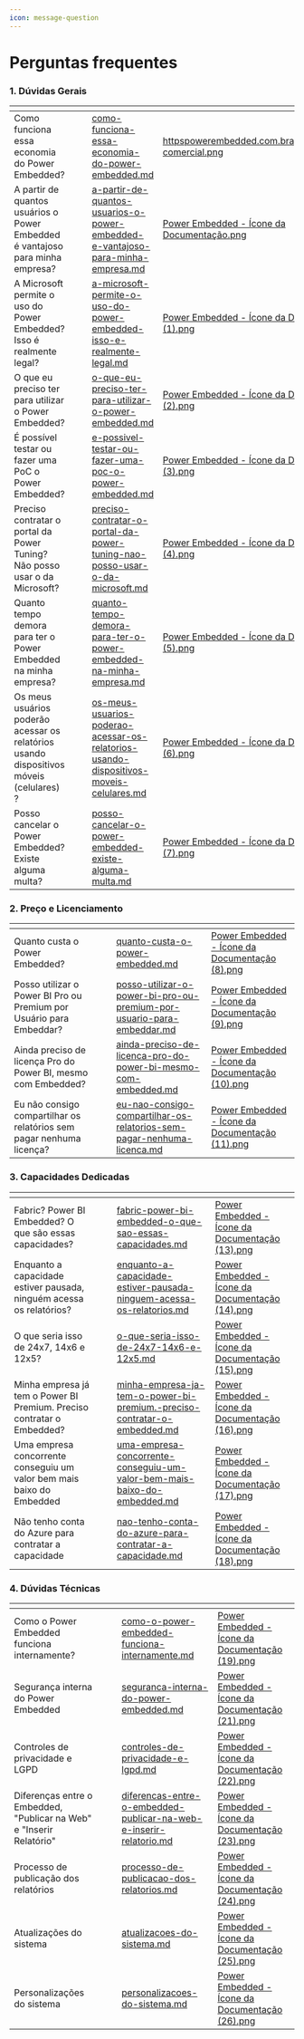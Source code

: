 ```yaml
---
icon: message-question
---
```


# Perguntas frequentes

### 1. Dúvidas Gerais

<table data-view="cards"><thead><tr><th></th><th data-hidden></th><th data-hidden></th><th data-hidden data-card-target data-type="content-ref"></th><th data-hidden data-card-cover data-type="files"></th></tr></thead><tbody><tr><td>Como funciona essa economia do Power Embedded?</td><td></td><td></td><td><a href="duvidas-gerais/como-funciona-essa-economia-do-power-embedded.md">como-funciona-essa-economia-do-power-embedded.md</a></td><td><a href="../.gitbook/assets/httpspowerembedded.com.brapresentacao-comercial.png">httpspowerembedded.com.brapresentacao-comercial.png</a></td></tr><tr><td>A partir de quantos usuários o Power Embedded é vantajoso para minha empresa?</td><td></td><td></td><td><a href="duvidas-gerais/a-partir-de-quantos-usuarios-o-power-embedded-e-vantajoso-para-minha-empresa.md">a-partir-de-quantos-usuarios-o-power-embedded-e-vantajoso-para-minha-empresa.md</a></td><td><a href="../.gitbook/assets/Power Embedded - Ícone da Documentação.png">Power Embedded - Ícone da Documentação.png</a></td></tr><tr><td>A Microsoft permite o uso do Power Embedded? Isso é realmente legal?</td><td></td><td></td><td><a href="duvidas-gerais/a-microsoft-permite-o-uso-do-power-embedded-isso-e-realmente-legal.md">a-microsoft-permite-o-uso-do-power-embedded-isso-e-realmente-legal.md</a></td><td><a href="../.gitbook/assets/Power Embedded - Ícone da Documentação (1).png">Power Embedded - Ícone da Documentação (1).png</a></td></tr><tr><td>O que eu preciso ter para utilizar o Power Embedded?</td><td></td><td></td><td><a href="duvidas-gerais/o-que-eu-preciso-ter-para-utilizar-o-power-embedded.md">o-que-eu-preciso-ter-para-utilizar-o-power-embedded.md</a></td><td><a href="../.gitbook/assets/Power Embedded - Ícone da Documentação (2).png">Power Embedded - Ícone da Documentação (2).png</a></td></tr><tr><td>É possível testar ou fazer uma PoC o Power Embedded?</td><td></td><td></td><td><a href="duvidas-gerais/e-possivel-testar-ou-fazer-uma-poc-o-power-embedded.md">e-possivel-testar-ou-fazer-uma-poc-o-power-embedded.md</a></td><td><a href="../.gitbook/assets/Power Embedded - Ícone da Documentação (3).png">Power Embedded - Ícone da Documentação (3).png</a></td></tr><tr><td>Preciso contratar o portal da Power Tuning? Não posso usar o da Microsoft?</td><td></td><td></td><td><a href="duvidas-gerais/preciso-contratar-o-portal-da-power-tuning-nao-posso-usar-o-da-microsoft.md">preciso-contratar-o-portal-da-power-tuning-nao-posso-usar-o-da-microsoft.md</a></td><td><a href="../.gitbook/assets/Power Embedded - Ícone da Documentação (4).png">Power Embedded - Ícone da Documentação (4).png</a></td></tr><tr><td>Quanto tempo demora para ter o Power Embedded na minha empresa?</td><td></td><td></td><td><a href="duvidas-gerais/quanto-tempo-demora-para-ter-o-power-embedded-na-minha-empresa.md">quanto-tempo-demora-para-ter-o-power-embedded-na-minha-empresa.md</a></td><td><a href="../.gitbook/assets/Power Embedded - Ícone da Documentação (5).png">Power Embedded - Ícone da Documentação (5).png</a></td></tr><tr><td>Os meus usuários poderão acessar os relatórios usando dispositivos móveis (celulares) ?</td><td></td><td></td><td><a href="duvidas-gerais/os-meus-usuarios-poderao-acessar-os-relatorios-usando-dispositivos-moveis-celulares.md">os-meus-usuarios-poderao-acessar-os-relatorios-usando-dispositivos-moveis-celulares.md</a></td><td><a href="../.gitbook/assets/Power Embedded - Ícone da Documentação (6).png">Power Embedded - Ícone da Documentação (6).png</a></td></tr><tr><td>Posso cancelar o Power Embedded? Existe alguma multa?</td><td></td><td></td><td><a href="duvidas-gerais/posso-cancelar-o-power-embedded-existe-alguma-multa.md">posso-cancelar-o-power-embedded-existe-alguma-multa.md</a></td><td><a href="../.gitbook/assets/Power Embedded - Ícone da Documentação (7).png">Power Embedded - Ícone da Documentação (7).png</a></td></tr></tbody></table>



### 2. Preço e Licenciamento

<table data-view="cards"><thead><tr><th></th><th data-hidden></th><th data-hidden></th><th data-hidden data-card-target data-type="content-ref"></th><th data-hidden data-card-cover data-type="files"></th></tr></thead><tbody><tr><td>Quanto custa o Power Embedded?</td><td></td><td></td><td><a href="preco-e-licenciamento/quanto-custa-o-power-embedded.md">quanto-custa-o-power-embedded.md</a></td><td><a href="../.gitbook/assets/Power Embedded - Ícone da Documentação (8).png">Power Embedded - Ícone da Documentação (8).png</a></td></tr><tr><td>Posso utilizar o Power BI Pro ou Premium por Usuário para Embeddar?</td><td></td><td></td><td><a href="preco-e-licenciamento/posso-utilizar-o-power-bi-pro-ou-premium-por-usuario-para-embeddar.md">posso-utilizar-o-power-bi-pro-ou-premium-por-usuario-para-embeddar.md</a></td><td><a href="../.gitbook/assets/Power Embedded - Ícone da Documentação (9).png">Power Embedded - Ícone da Documentação (9).png</a></td></tr><tr><td>Ainda preciso de licença Pro do Power BI, mesmo com Embedded?</td><td></td><td></td><td><a href="preco-e-licenciamento/ainda-preciso-de-licenca-pro-do-power-bi-mesmo-com-embedded.md">ainda-preciso-de-licenca-pro-do-power-bi-mesmo-com-embedded.md</a></td><td><a href="../.gitbook/assets/Power Embedded - Ícone da Documentação (10).png">Power Embedded - Ícone da Documentação (10).png</a></td></tr><tr><td>Eu não consigo compartilhar os relatórios sem pagar nenhuma licença?</td><td></td><td></td><td><a href="preco-e-licenciamento/eu-nao-consigo-compartilhar-os-relatorios-sem-pagar-nenhuma-licenca.md">eu-nao-consigo-compartilhar-os-relatorios-sem-pagar-nenhuma-licenca.md</a></td><td><a href="../.gitbook/assets/Power Embedded - Ícone da Documentação (11).png">Power Embedded - Ícone da Documentação (11).png</a></td></tr></tbody></table>



### 3. Capacidades Dedicadas

<table data-view="cards"><thead><tr><th></th><th data-hidden></th><th data-hidden></th><th data-hidden data-card-target data-type="content-ref"></th><th data-hidden data-card-cover data-type="files"></th></tr></thead><tbody><tr><td>Fabric? Power BI Embedded? O que são essas capacidades?</td><td></td><td></td><td><a href="capacidades-dedicadas/fabric-power-bi-embedded-o-que-sao-essas-capacidades.md">fabric-power-bi-embedded-o-que-sao-essas-capacidades.md</a></td><td><a href="../.gitbook/assets/Power Embedded - Ícone da Documentação (13).png">Power Embedded - Ícone da Documentação (13).png</a></td></tr><tr><td>Enquanto a capacidade estiver pausada, ninguém acessa os relatórios?</td><td></td><td></td><td><a href="capacidades-dedicadas/enquanto-a-capacidade-estiver-pausada-ninguem-acessa-os-relatorios.md">enquanto-a-capacidade-estiver-pausada-ninguem-acessa-os-relatorios.md</a></td><td><a href="../.gitbook/assets/Power Embedded - Ícone da Documentação (14).png">Power Embedded - Ícone da Documentação (14).png</a></td></tr><tr><td>O que seria isso de 24x7, 14x6 e 12x5?</td><td></td><td></td><td><a href="capacidades-dedicadas/o-que-seria-isso-de-24x7-14x6-e-12x5.md">o-que-seria-isso-de-24x7-14x6-e-12x5.md</a></td><td><a href="../.gitbook/assets/Power Embedded - Ícone da Documentação (15).png">Power Embedded - Ícone da Documentação (15).png</a></td></tr><tr><td>Minha empresa já tem o Power BI Premium. Preciso contratar o Embedded?</td><td></td><td></td><td><a href="capacidades-dedicadas/minha-empresa-ja-tem-o-power-bi-premium.-preciso-contratar-o-embedded.md">minha-empresa-ja-tem-o-power-bi-premium.-preciso-contratar-o-embedded.md</a></td><td><a href="../.gitbook/assets/Power Embedded - Ícone da Documentação (16).png">Power Embedded - Ícone da Documentação (16).png</a></td></tr><tr><td>Uma empresa concorrente conseguiu um valor bem mais baixo do Embedded</td><td></td><td></td><td><a href="capacidades-dedicadas/uma-empresa-concorrente-conseguiu-um-valor-bem-mais-baixo-do-embedded.md">uma-empresa-concorrente-conseguiu-um-valor-bem-mais-baixo-do-embedded.md</a></td><td><a href="../.gitbook/assets/Power Embedded - Ícone da Documentação (17).png">Power Embedded - Ícone da Documentação (17).png</a></td></tr><tr><td>Não tenho conta do Azure para contratar a capacidade</td><td></td><td></td><td><a href="capacidades-dedicadas/nao-tenho-conta-do-azure-para-contratar-a-capacidade.md">nao-tenho-conta-do-azure-para-contratar-a-capacidade.md</a></td><td><a href="../.gitbook/assets/Power Embedded - Ícone da Documentação (18).png">Power Embedded - Ícone da Documentação (18).png</a></td></tr></tbody></table>



### 4. Dúvidas Técnicas

<table data-view="cards"><thead><tr><th></th><th data-hidden></th><th data-hidden></th><th data-hidden data-card-target data-type="content-ref"></th><th data-hidden data-card-cover data-type="files"></th></tr></thead><tbody><tr><td>Como o Power Embedded funciona internamente?</td><td></td><td></td><td><a href="duvidas-tecnicas/como-o-power-embedded-funciona-internamente.md">como-o-power-embedded-funciona-internamente.md</a></td><td><a href="../.gitbook/assets/Power Embedded - Ícone da Documentação (19).png">Power Embedded - Ícone da Documentação (19).png</a></td></tr><tr><td>Segurança interna do Power Embedded</td><td></td><td></td><td><a href="duvidas-tecnicas/seguranca-interna-do-power-embedded.md">seguranca-interna-do-power-embedded.md</a></td><td><a href="../.gitbook/assets/Power Embedded - Ícone da Documentação (21).png">Power Embedded - Ícone da Documentação (21).png</a></td></tr><tr><td>Controles de privacidade e LGPD</td><td></td><td></td><td><a href="duvidas-tecnicas/controles-de-privacidade-e-lgpd.md">controles-de-privacidade-e-lgpd.md</a></td><td><a href="../.gitbook/assets/Power Embedded - Ícone da Documentação (22).png">Power Embedded - Ícone da Documentação (22).png</a></td></tr><tr><td>Diferenças entre o Embedded, "Publicar na Web" e "Inserir Relatório"</td><td></td><td></td><td><a href="duvidas-tecnicas/diferencas-entre-o-embedded-publicar-na-web-e-inserir-relatorio.md">diferencas-entre-o-embedded-publicar-na-web-e-inserir-relatorio.md</a></td><td><a href="../.gitbook/assets/Power Embedded - Ícone da Documentação (23).png">Power Embedded - Ícone da Documentação (23).png</a></td></tr><tr><td>Processo de publicação dos relatórios</td><td></td><td></td><td><a href="duvidas-tecnicas/processo-de-publicacao-dos-relatorios.md">processo-de-publicacao-dos-relatorios.md</a></td><td><a href="../.gitbook/assets/Power Embedded - Ícone da Documentação (24).png">Power Embedded - Ícone da Documentação (24).png</a></td></tr><tr><td>Atualizações do sistema</td><td></td><td></td><td><a href="duvidas-tecnicas/atualizacoes-do-sistema.md">atualizacoes-do-sistema.md</a></td><td><a href="../.gitbook/assets/Power Embedded - Ícone da Documentação (25).png">Power Embedded - Ícone da Documentação (25).png</a></td></tr><tr><td>Personalizações do sistema</td><td></td><td></td><td><a href="duvidas-tecnicas/personalizacoes-do-sistema.md">personalizacoes-do-sistema.md</a></td><td><a href="../.gitbook/assets/Power Embedded - Ícone da Documentação (26).png">Power Embedded - Ícone da Documentação (26).png</a></td></tr></tbody></table>

